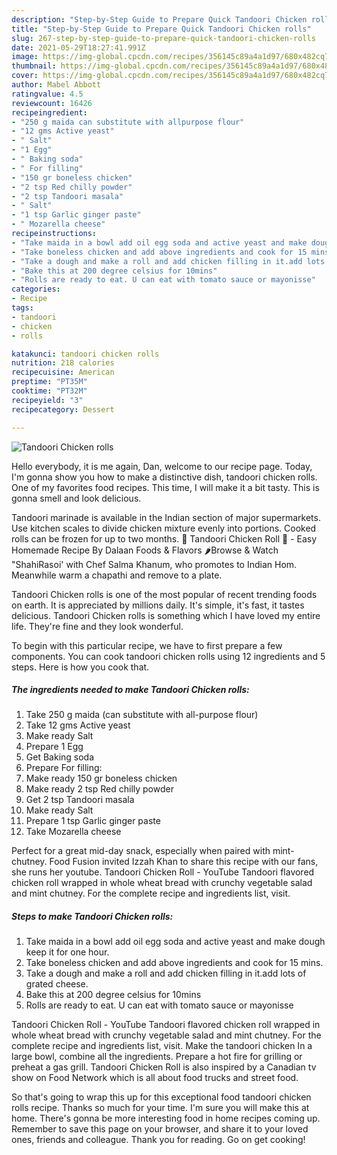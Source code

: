 ```yaml
---
description: "Step-by-Step Guide to Prepare Quick Tandoori Chicken rolls"
title: "Step-by-Step Guide to Prepare Quick Tandoori Chicken rolls"
slug: 267-step-by-step-guide-to-prepare-quick-tandoori-chicken-rolls
date: 2021-05-29T18:27:41.991Z
image: https://img-global.cpcdn.com/recipes/356145c89a4a1d97/680x482cq70/tandoori-chicken-rolls-recipe-main-photo.jpg
thumbnail: https://img-global.cpcdn.com/recipes/356145c89a4a1d97/680x482cq70/tandoori-chicken-rolls-recipe-main-photo.jpg
cover: https://img-global.cpcdn.com/recipes/356145c89a4a1d97/680x482cq70/tandoori-chicken-rolls-recipe-main-photo.jpg
author: Mabel Abbott
ratingvalue: 4.5
reviewcount: 16426
recipeingredient:
- "250 g maida can substitute with allpurpose flour"
- "12 gms Active yeast"
- " Salt"
- "1 Egg"
- " Baking soda"
- " For filling"
- "150 gr boneless chicken"
- "2 tsp Red chilly powder"
- "2 tsp Tandoori masala"
- " Salt"
- "1 tsp Garlic ginger paste"
- " Mozarella cheese"
recipeinstructions:
- "Take maida in a bowl add oil egg soda and active yeast and make dough keep it for one hour."
- "Take boneless chicken and add above ingredients and cook for 15 mins."
- "Take a dough and make a roll and add chicken filling in it.add lots of grated cheese."
- "Bake this at 200 degree celsius for 10mins"
- "Rolls are ready to eat. U can eat with tomato sauce or mayonisse"
categories:
- Recipe
tags:
- tandoori
- chicken
- rolls

katakunci: tandoori chicken rolls 
nutrition: 218 calories
recipecuisine: American
preptime: "PT35M"
cooktime: "PT32M"
recipeyield: "3"
recipecategory: Dessert

---
```



![Tandoori Chicken rolls](https://img-global.cpcdn.com/recipes/356145c89a4a1d97/680x482cq70/tandoori-chicken-rolls-recipe-main-photo.jpg)

Hello everybody, it is me again, Dan, welcome to our recipe page. Today, I'm gonna show you how to make a distinctive dish, tandoori chicken rolls. One of my favorites food recipes. This time, I will make it a bit tasty. This is gonna smell and look delicious.

Tandoori marinade is available in the Indian section of major supermarkets. Use kitchen scales to divide chicken mixture evenly into portions. Cooked rolls can be frozen for up to two months. 🌭 Tandoori Chicken Roll 🌭 - Easy Homemade Recipe By Dalaan Foods &amp; Flavors 🌶Browse &amp; Watch &#34;ShahiRasoi&#39; with Chef Salma Khanum, who promotes to Indian Hom. Meanwhile warm a chapathi and remove to a plate.

Tandoori Chicken rolls is one of the most popular of recent trending foods on earth. It is appreciated by millions daily. It's simple, it's fast, it tastes delicious. Tandoori Chicken rolls is something which I have loved my entire life. They're fine and they look wonderful.


To begin with this particular recipe, we have to first prepare a few components. You can cook tandoori chicken rolls using 12 ingredients and 5 steps. Here is how you cook that.

<!--inarticleads1-->

##### The ingredients needed to make Tandoori Chicken rolls:

1. Take 250 g maida (can substitute with all-purpose flour)
1. Take 12 gms Active yeast
1. Make ready  Salt
1. Prepare 1 Egg
1. Get  Baking soda
1. Prepare  For filling:
1. Make ready 150 gr boneless chicken
1. Make ready 2 tsp Red chilly powder
1. Get 2 tsp Tandoori masala
1. Make ready  Salt
1. Prepare 1 tsp Garlic ginger paste
1. Take  Mozarella cheese


Perfect for a great mid-day snack, especially when paired with mint-chutney. Food Fusion invited Izzah Khan to share this recipe with our fans, she runs her youtube. Tandoori Chicken Roll - YouTube Tandoori flavored chicken roll wrapped in whole wheat bread with crunchy vegetable salad and mint chutney. For the complete recipe and ingredients list, visit. 

<!--inarticleads2-->

##### Steps to make Tandoori Chicken rolls:

1. Take maida in a bowl add oil egg soda and active yeast and make dough keep it for one hour.
1. Take boneless chicken and add above ingredients and cook for 15 mins.
1. Take a dough and make a roll and add chicken filling in it.add lots of grated cheese.
1. Bake this at 200 degree celsius for 10mins
1. Rolls are ready to eat. U can eat with tomato sauce or mayonisse


Tandoori Chicken Roll - YouTube Tandoori flavored chicken roll wrapped in whole wheat bread with crunchy vegetable salad and mint chutney. For the complete recipe and ingredients list, visit. Make the tandoori chicken In a large bowl, combine all the ingredients. Prepare a hot fire for grilling or preheat a gas grill. Tandoori Chicken Roll is also inspired by a Canadian tv show on Food Network which is all about food trucks and street food. 

So that's going to wrap this up for this exceptional food tandoori chicken rolls recipe. Thanks so much for your time. I'm sure you will make this at home. There's gonna be more interesting food in home recipes coming up. Remember to save this page on your browser, and share it to your loved ones, friends and colleague. Thank you for reading. Go on get cooking!
